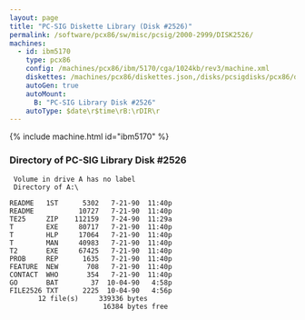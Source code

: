 ```yaml
---
layout: page
title: "PC-SIG Diskette Library (Disk #2526)"
permalink: /software/pcx86/sw/misc/pcsig/2000-2999/DISK2526/
machines:
  - id: ibm5170
    type: pcx86
    config: /machines/pcx86/ibm/5170/cga/1024kb/rev3/machine.xml
    diskettes: /machines/pcx86/diskettes.json,/disks/pcsigdisks/pcx86/diskettes.json
    autoGen: true
    autoMount:
      B: "PC-SIG Library Disk #2526"
    autoType: $date\r$time\rB:\rDIR\r
---
```


{% include machine.html id="ibm5170" %}

### Directory of PC-SIG Library Disk #2526

     Volume in drive A has no label
     Directory of A:\

    README   1ST      5302   7-21-90  11:40p
    README           10727   7-21-90  11:40p
    TE25     ZIP    112159   7-24-90  11:29a
    T        EXE     80717   7-21-90  11:40p
    T        HLP     17064   7-21-90  11:40p
    T        MAN     40983   7-21-90  11:40p
    T2       EXE     67425   7-21-90  11:40p
    PROB     REP      1635   7-21-90  11:40p
    FEATURE  NEW       708   7-21-90  11:40p
    CONTACT  WHO       354   7-21-90  11:40p
    GO       BAT        37  10-04-90   4:58p
    FILE2526 TXT      2225  10-04-90   4:56p
           12 file(s)     339336 bytes
                           16384 bytes free

